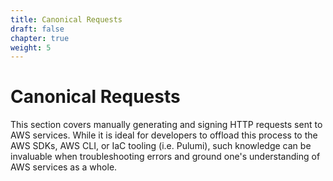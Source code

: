 ```yaml
---
title: Canonical Requests
draft: false
chapter: true
weight: 5
---
```


# Canonical Requests

This section covers manually generating and signing HTTP requests sent to AWS services. While it is ideal for developers to offload this process to the AWS SDKs, AWS CLI, or IaC tooling (i.e. Pulumi), such knowledge can be invaluable when troubleshooting errors and ground one's understanding of AWS services as a whole.